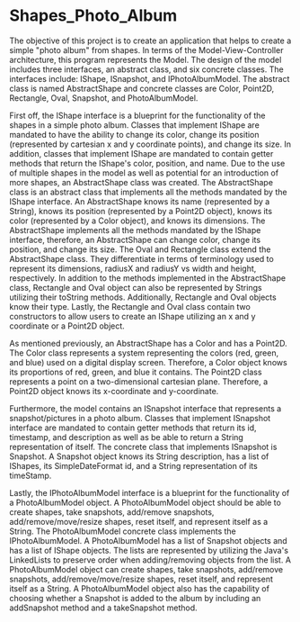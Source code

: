 # Shapes_Photo_Album
The objective of this project is to create an application that helps to create a simple "photo album" from shapes. In terms of the Model-View-Controller architecture, this program represents the Model. The design of the model includes three interfaces, an abstract class, and six concrete classes. The interfaces include: IShape, ISnapshot, and IPhotoAlbumModel. The abstract class is named AbstractShape and concrete classes are Color, Point2D, Rectangle, Oval, Snapshot, and PhotoAlbumModel. 

First off, the IShape interface is a blueprint for the functionality of the shapes in a simple photo album. Classes that implement IShape are mandated to have the ability to change its color, change its position (represented by cartesian x and y coordinate points), and change its size. In addition, classes that implement IShape are mandated to contain getter methods that return the IShape's color, position, and name. Due to the use of multiple shapes in the model as well as potential for an introduction of more shapes, an AbstractShape class was created. The AbstractShape class is an abstract class that implements all the methods mandated by the IShape interface. An AbstractShape knows its name (represented by a String), knows its position (represented by a Point2D object), knows its color (represented by a Color object), and knows its dimensions. The AbstractShape implements all the methods mandated by the IShape interface, therefore, an AbstractShape can change color, change its position, and change its size. The Oval and Rectangle class extend the AbstractShape class. They differentiate in terms of terminology used to represent its dimensions, radiusX and radiusY vs width and height, respectively. In addition to the methods implemented in the AbstractShape class, Rectangle and Oval object can also be represented by Strings utilizing their toString methods. Additionally, Rectangle and Oval objects know their type. Lastly, the Rectangle and Oval class contain two constructors to allow users to create an IShape utilizing an x and y coordinate or a Point2D object. 

As mentioned previously, an AbstractShape has a Color and has a Point2D. The Color class represents a system representing the colors (red, green, and blue) used on a digital display screen. Therefore, a Color object knows its proportions of red, green, and blue it contains. The Point2D class represents a point on a two-dimensional cartesian plane. Therefore, a Point2D object knows its x-coordinate and y-coordinate. 

Furthermore, the model contains an ISnapshot interface that represents a snapshot/pictures in a photo album. Classes that implement ISnapshot interface are mandated to contain getter methods that return its id, timestamp, and description as well as be able to return a String representation of itself. The concrete class that implements ISnapshot is Snapshot. A Snapshot object knows its String description, has a list of IShapes, its SimpleDateFormat id, and a String representation of its timeStamp. 

Lastly, the IPhotoAlbumModel interface is a blueprint for the functionality of a PhotoAlbumModel object. A PhotoAlbumModel object should be able to create shapes, take snapshots, add/remove snapshots, add/remove/move/resize shapes, reset itself, and represent itself as a String. The PhotoAlbumModel concrete class implements the IPhotoAlbumModel. A PhotoAlbumModel has a list of Snapshot objects and has a list of IShape objects. The lists are represented by utilizing the Java's LinkedLists to preserve order when adding/removing objects from the list. A PhotoAlbumModel object can create shapes, take snapshots, add/remove snapshots, add/remove/move/resize shapes, reset itself, and represent itself as a String. A PhotoAlbumModel object also has the capability of choosing whether a Snapshot is added to the album by including an addSnapshot method and a takeSnapshot method. 

